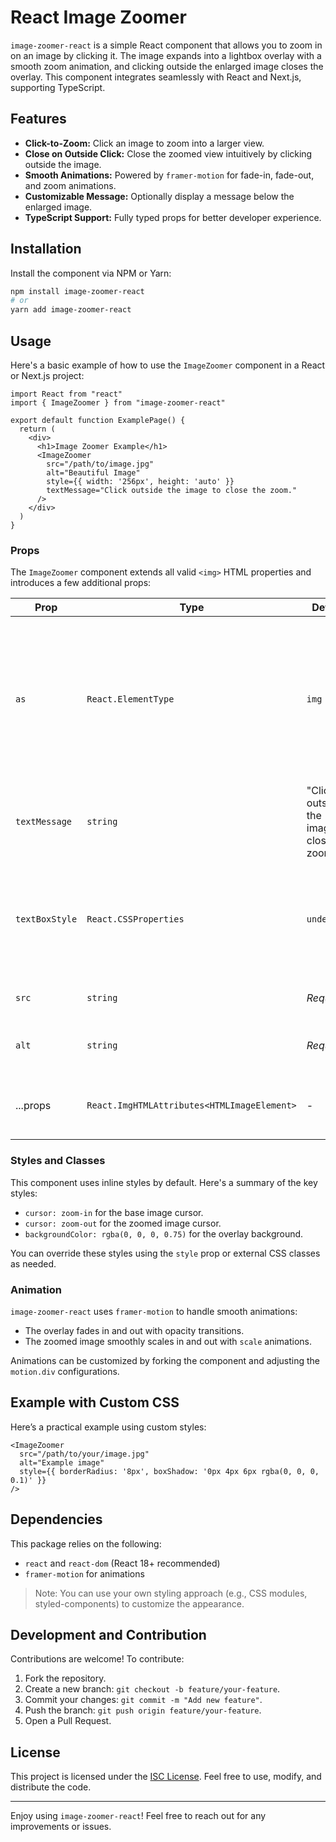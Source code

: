 # React Image Zoomer

`image-zoomer-react` is a simple React component that allows you to zoom in on an image by clicking it. The image expands into a lightbox overlay with a smooth zoom animation, and clicking outside the enlarged image closes the overlay. This component integrates seamlessly with React and Next.js, supporting TypeScript.

## Features

- **Click-to-Zoom:** Click an image to zoom into a larger view.
- **Close on Outside Click:** Close the zoomed view intuitively by clicking outside the image.
- **Smooth Animations:** Powered by `framer-motion` for fade-in, fade-out, and zoom animations.
- **Customizable Message:** Optionally display a message below the enlarged image.
- **TypeScript Support:** Fully typed props for better developer experience.

## Installation

Install the component via NPM or Yarn:

```bash
npm install image-zoomer-react
# or
yarn add image-zoomer-react
```

## Usage

Here's a basic example of how to use the `ImageZoomer` component in a React or Next.js project:

```tsx
import React from "react"
import { ImageZoomer } from "image-zoomer-react"

export default function ExamplePage() {
  return (
    <div>
      <h1>Image Zoomer Example</h1>
      <ImageZoomer
        src="/path/to/image.jpg"
        alt="Beautiful Image"
        style={{ width: '256px', height: 'auto' }}
        textMessage="Click outside the image to close the zoom."
      />
    </div>
  )
}
```

### Props

The `ImageZoomer` component extends all valid `<img>` HTML properties and introduces a few additional props:

| Prop           | Type                                    | Default                                                    | Description                                                                 |
|----------------|-----------------------------------------|------------------------------------------------------------|-----------------------------------------------------------------------------|
| `as`           | `React.ElementType`                    | `img`                                                      | The component used to render the image. Defaults to `<img>`, but can be `Image` from Next.js or any other compatible component. |
| `textMessage`  | `string`                               | "Click outside the image to close the zoom."               | Optional message displayed below the zoomed image.                          |
| `textBoxStyle` | `React.CSSProperties`                  | `undefined`                                                | Custom styles for the message box displayed below the zoomed image.         |
| `src`          | `string`                               | *Required*                                                 | The image URL to display.                                                   |
| `alt`          | `string`                               | *Required*                                                 | Alternative text for accessibility purposes.                                |
| ...props       | `React.ImgHTMLAttributes<HTMLImageElement>` | -                                                          | Any additional valid props for an `<img>` tag.                              |

### Styles and Classes

This component uses inline styles by default. Here's a summary of the key styles:

- `cursor: zoom-in` for the base image cursor.
- `cursor: zoom-out` for the zoomed image cursor.
- `backgroundColor: rgba(0, 0, 0, 0.75)` for the overlay background.

You can override these styles using the `style` prop or external CSS classes as needed.

### Animation

`image-zoomer-react` uses `framer-motion` to handle smooth animations:

- The overlay fades in and out with opacity transitions.
- The zoomed image smoothly scales in and out with `scale` animations.

Animations can be customized by forking the component and adjusting the `motion.div` configurations.

## Example with Custom CSS

Here’s a practical example using custom styles:

```tsx
<ImageZoomer
  src="/path/to/your/image.jpg"
  alt="Example image"
  style={{ borderRadius: '8px', boxShadow: '0px 4px 6px rgba(0, 0, 0, 0.1)' }}
/>
```

## Dependencies

This package relies on the following:

- `react` and `react-dom` (React 18+ recommended)
- `framer-motion` for animations

> Note: You can use your own styling approach (e.g., CSS modules, styled-components) to customize the appearance.

## Development and Contribution

Contributions are welcome! To contribute:

1. Fork the repository.
2. Create a new branch: `git checkout -b feature/your-feature`.
3. Commit your changes: `git commit -m "Add new feature"`.
4. Push the branch: `git push origin feature/your-feature`.
5. Open a Pull Request.

## License

This project is licensed under the [ISC License](./LICENSE). Feel free to use, modify, and distribute the code.

---

Enjoy using `image-zoomer-react`! Feel free to reach out for any improvements or issues.